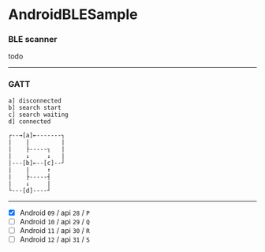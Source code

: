 # AndroidBLESample

### BLE scanner

todo

---

### GATT

```
a] disconnected
b] search start
c] search waiting
d] connected
```

```
┌--→[a]←-------┐
|    |         |
|    ├-----┐   |
|    ↓     ↓   |
|---[b]←--[c]--┘
|    |     ↑
|    ├-----┤
|    ↓     |
└---[d]----┘
```

---

- [x] Android `09` / api `28` / `P`
- [ ] Android `10` / api `29` / `Q`
- [ ] Android `11` / api `30` / `R`
- [ ] Android `12` / api `31` / `S`
